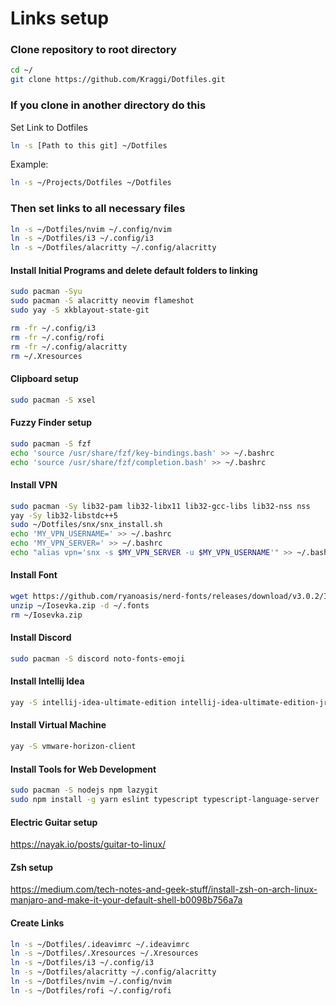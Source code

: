 # Links setup

### Clone repository to root directory
```bash
cd ~/
git clone https://github.com/Kraggi/Dotfiles.git
```

### If you clone in another directory do this
Set Link to Dotfiles 
```bash
ln -s [Path to this git] ~/Dotfiles
```

Example:
```bash
ln -s ~/Projects/Dotfiles ~/Dotfiles
```

### Then set links to all necessary files
```bash
ln -s ~/Dotfiles/nvim ~/.config/nvim
ln -s ~/Dotfiles/i3 ~/.config/i3
ln -s ~/Dotfiles/alacritty ~/.config/alacritty
```

#### Install Initial Programs and delete default folders to linking
```bash
sudo pacman -Syu
sudo pacman -S alacritty neovim flameshot
sudo yay -S xkblayout-state-git

rm -fr ~/.config/i3
rm -fr ~/.config/rofi
rm -fr ~/.config/alacritty
rm ~/.Xresources 
```

#### Clipboard setup
```bash
sudo pacman -S xsel
```

#### Fuzzy Finder setup
```bash
sudo pacman -S fzf
echo 'source /usr/share/fzf/key-bindings.bash' >> ~/.bashrc
echo 'source /usr/share/fzf/completion.bash' >> ~/.bashrc
```

#### Install VPN
```bash
sudo pacman -Sy lib32-pam lib32-libx11 lib32-gcc-libs lib32-nss nss
yay -Sy lib32-libstdc++5
sudo ~/Dotfiles/snx/snx_install.sh
echo 'MY_VPN_USERNAME=' >> ~/.bashrc
echo 'MY_VPN_SERVER=' >> ~/.bashrc
echo "alias vpn='snx -s $MY_VPN_SERVER -u $MY_VPN_USERNAME'" >> ~/.bashrc
```

#### Install Font
```bash
wget https://github.com/ryanoasis/nerd-fonts/releases/download/v3.0.2/Iosevka.zip
unzip ~/Iosevka.zip -d ~/.fonts
rm ~/Iosevka.zip
```

#### Install Discord
```bash
sudo pacman -S discord noto-fonts-emoji
```

#### Install Intellij Idea
```bash
yay -S intellij-idea-ultimate-edition intellij-idea-ultimate-edition-jre
```

#### Install Virtual Machine
```bash
yay -S vmware-horizon-client
```
#### Install Tools for Web Development
```bash
sudo pacman -S nodejs npm lazygit
sudo npm install -g yarn eslint typescript typescript-language-server
```

#### Electric Guitar setup
https://nayak.io/posts/guitar-to-linux/

#### Zsh setup
https://medium.com/tech-notes-and-geek-stuff/install-zsh-on-arch-linux-manjaro-and-make-it-your-default-shell-b0098b756a7a

#### Create Links
```bash
ln -s ~/Dotfiles/.ideavimrc ~/.ideavimrc
ln -s ~/Dotfiles/.Xresources ~/.Xresources
ln -s ~/Dotfiles/i3 ~/.config/i3
ln -s ~/Dotfiles/alacritty ~/.config/alacritty
ln -s ~/Dotfiles/nvim ~/.config/nvim
ln -s ~/Dotfiles/rofi ~/.config/rofi
```
